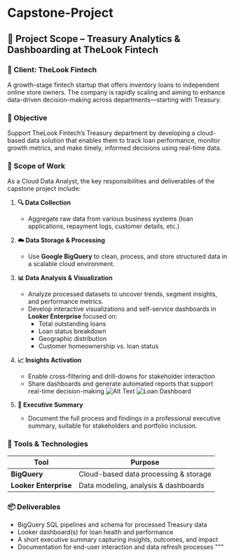 # Capstone-Project
## 📌 Project Scope – Treasury Analytics & Dashboarding at TheLook Fintech

### 🏢 Client: TheLook Fintech  
A growth-stage fintech startup that offers inventory loans to independent online store owners. The company is rapidly scaling and aiming to enhance data-driven decision-making across departments—starting with Treasury.

### 🎯 Objective

Support TheLook Fintech’s Treasury department by developing a cloud-based data solution that enables them to track loan performance, monitor growth metrics, and make timely, informed decisions using real-time data.

### 🧩 Scope of Work

As a Cloud Data Analyst, the key responsibilities and deliverables of the capstone project include:

1. **🔍 Data Collection**  
   - Aggregate raw data from various business systems (loan applications, repayment logs, customer details, etc.)

2. **☁️ Data Storage & Processing**  
   - Use **Google BigQuery** to clean, process, and store structured data in a scalable cloud environment.

3. **📊 Data Analysis & Visualization**  
   - Analyze processed datasets to uncover trends, segment insights, and performance metrics.
   - Develop interactive visualizations and self-service dashboards in **Looker Enterprise** focused on:
     - Total outstanding loans
     - Loan status breakdown
     - Geographic distribution
     - Customer homeownership vs. loan status

4. **📈 Insights Activation**  
   - Enable cross-filtering and drill-downs for stakeholder interaction
   - Share dashboards and generate automated reports that support real-time decision-making
     ![Alt Text](path/to/TheLook_Lending_Insights.jpg)
     ![Loan Dashboard](images/dashboard.png)


5. **📝 Executive Summary**  
   - Document the full process and findings in a professional executive summary, suitable for stakeholders and portfolio inclusion.

### 🔧 Tools & Technologies

| Tool                  | Purpose                               |
|-----------------------|---------------------------------------|
| **BigQuery**          | Cloud-based data processing & storage |
| **Looker Enterprise** | Data modeling, analysis & dashboards  |

### 📦 Deliverables

- BigQuery SQL pipelines and schema for processed Treasury data
- Looker dashboard(s) for loan health and performance
- A short executive summary capturing insights, outcomes, and impact
- Documentation for end-user interaction and data refresh processes
"""


